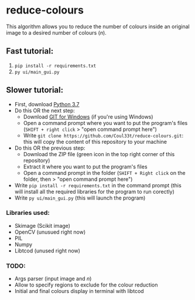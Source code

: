 # reduce-colours

This algorithm allows you to reduce the number of colours inside an original image to a desired number of colours (*n*).

## Fast tutorial:

  1. `pip install -r requirements.txt`
  2. `py ui/main_gui.py`

## Slower tutorial:
  * First, download [Python 3.7](https://www.python.org/downloads/)
  * Do this OR the next step:
    * Download [GIT for Windows](https://gitforwindows.org/) (if you're using Windows)
    * Open a command prompt where you want to put the program's files (`SHIFT + right click` > "open command prompt here")
    * Write `git clone https://github.com/Coul33t/reduce-colours.git`: this will copy the content of this repository to your machine
  * Do this OR the previous step:
    * Download the ZIP file (green icon in the top right corner of this repository)
    * Extract it where you want to put the program's files
    * Open a command prompt in the folder (`SHIFT + Right click` on the folder, then > "open command prompt here")
  * Write `pip install -r requirements.txt` in the command prompt (this will install all the required libraries for the program to run corectly)
  * Write `py ui/main_gui.py` (this will launch the program)
  
### Libraries used:
  * Skimage (Scikit image)
  * OpenCV (unusued right now)
  * PIL
  * Numpy
  * Libtcod (unused right now)
 
### TODO: 
 * Args parser (input image and *n*)
 * Allow to specify regions to exclude for the colour reduction
 * Initial and final colours display in terminal with libtcod
